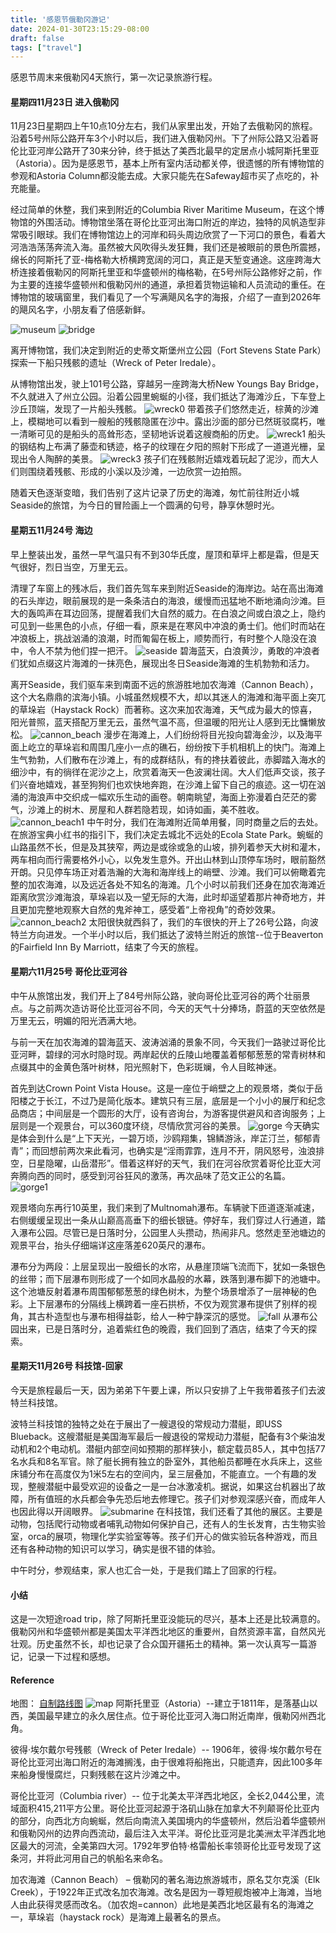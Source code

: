 ```yaml
---
title: '感恩节俄勒冈游记'
date: 2024-01-30T23:15:29-08:00
draft: false
tags: ["travel"]
---
```


感恩节周末来俄勒冈4天旅行，第一次记录旅游行程。

#### 星期四11月23日 进入俄勒冈
11月23日星期四上午10点10分左右，我们从家里出发，开始了去俄勒冈的旅程。沿着5号州际公路开车3个小时以后，我们进入俄勒冈州。下了州际公路又沿着哥伦比亚河岸公路开了30来分钟，终于抵达了美西北最早的定居点小城阿斯托里亚（Astoria）。因为是感恩节，基本上所有室内活动都关停，很遗憾的所有博物馆的参观和Astoria Column都没能去成。大家只能先在Safeway超市买了点吃的，补充能量。

经过简单的休整，我们来到附近的Columbia River Maritime Museum，在这个博物馆的外围活动。博物馆坐落在哥伦比亚河出海口附近的岸边，独特的风帆造型非常吸引眼球。我们在博物馆边上的河岸和码头周边欣赏了一下河口的景色，看着大河浩浩荡荡奔流入海。虽然被大风吹得头发狂舞，我们还是被眼前的景色所震撼，绵长的阿斯托了亚-梅格勒大桥横跨宽阔的河口，真正是天堑变通途。这座跨海大桥连接着俄勒冈的阿斯托里亚和华盛顿州的梅格勒，在5号州际公路修好之前，作为主要的连接华盛顿州和俄勒冈州的通道，承担着货物运输和人员流动的重任。在博物馆的玻璃窗里，我们看见了一个写满飓风名字的海报，介绍了一直到2026年的飓风名字，小朋友看了倍感新鲜。

![museum](/img/museum0.jpg)
![bridge](/img/bridge0.jpg)

离开博物馆，我们决定到附近的史蒂文斯堡州立公园（Fort Stevens State Park）探索一下船只残骸的遗址（Wreck of Peter Iredale）。

从博物馆出发，驶上101号公路，穿越另一座跨海大桥New Youngs Bay Bridge，不久就进入了州立公园。沿着公园里蜿蜒的小径，我们抵达了海滩沙丘，下车登上沙丘顶端，发现了一片船头残骸。
![wreck0](/img/wreck0.jpg)
带着孩子们悠然走近，棕黄的沙滩上，模糊地可以看到一艘船的残骸隐匿在沙中。露出沙面的部分已然斑驳腐朽，唯一清晰可见的是船头的高耸形态，坚韧地诉说着这艘商船的历史。
![wreck1](/img/wreck1.jpg)
船头的钢结构上布满了藤壶和锈迹，格子的纹理在夕阳的照射下形成了一道道光栅，呈现出令人陶醉的美景。
![wreck3](/img/wreck3.jpg)
孩子们在残骸附近嬉戏着玩起了泥沙，而大人们则围绕着残骸、形成的小溪以及沙滩，一边欣赏一边拍照。

随着天色逐渐变暗，我们告别了这片记录了历史的海滩，匆忙前往附近小城Seaside的旅馆，为今日的冒险画上一个圆满的句号，静享休憩时光。

#### 星期五11月24号 海边
早上整装出发，虽然一早气温只有不到30华氏度，屋顶和草坪上都是霜，但是天气很好，烈日当空，万里无云。

清理了车窗上的残冰后，我们首先驾车来到附近Seaside的海岸边。站在高出海滩的石头岸边，眼前展现的是一条条洁白的海浪，缓慢而迅猛地不断地涌向沙滩。巨大的轰鸣声在耳边回荡，提醒着我们大自然的威力。在白浪之间或白浪之上，隐约可见到一些黑色的小点，仔细一看，原来是在寒风中冲浪的勇士们。他们时而站在冲浪板上，挑战汹涌的浪潮，时而匍匐在板上，顺势而行，有时整个人隐没在浪中，令人不禁为他们捏一把汗。
![seaside](/img/seaside0.jpg)
碧海蓝天，白浪黄沙，勇敢的冲浪者们犹如点缀这片海滩的一抹亮色，展现出冬日Seaside海滩的生机勃勃和活力。

离开Seaside，我们驱车来到南面不远的旅游胜地加农海滩（Cannon Beach），这个大名鼎鼎的滨海小镇。小城虽然规模不大，却以其迷人的海滩和海平面上突兀的草垛岩（Haystack Rock）而著称。这次来加农海滩，天气成为最大的惊喜，阳光普照，蓝天搭配万里无云，虽然气温不高，但温暖的阳光让人感到无比慵懒放松。
![cannon_beach](/img/cannonbeach0.jpg)
 漫步在海滩上，人们纷纷将目光投向碧海金沙，以及海平面上屹立的草垛岩和周围几座小一点的礁石，纷纷按下手机相机上的快门。海滩上生气勃勃，人们散布在沙滩上，有的成群结队，有的搀扶着彼此，赤脚踏入海水的细沙中，有的徜徉在泥沙之上，欣赏着海天一色波澜壮阔。大人们低声交谈，孩子们兴奋地嬉戏，甚至狗狗们也欢快地奔跑，在沙滩上留下自己的痕迹。这一切在汹涌的海浪声中交织成一幅欢乐生动的画卷。朝南眺望，海面上弥漫着白茫茫的雾气，沙滩上的树木、房屋和人群若隐若现，如诗如画，美不胜收。
![cannon_beach1](/img/cannonbeach1.jpg)
中午时分，我们在海滩附近简单用餐，同时商量之后的去处。在旅游宝典小红书的指引下，我们决定去城北不远处的Ecola State Park。蜿蜒的山路虽然不长，但是及其狭窄，两边是或徐或急的山坡，排列着参天大树和灌木，两车相向而行需要格外小心，以免发生意外。开出山林到山顶停车场时，眼前豁然开朗。只见停车场正对着浩瀚的大海和海岸线上的峭壁、沙滩。我们可以俯瞰着完整的加农海滩，以及远近各处不知名的海滩。几个小时以前我们还身在加农海滩近距离欣赏沙滩海浪，草垛岩以及一望无际的大海，此时却遥望着那片神奇地方，并且更加完整地观察大自然的鬼斧神工，感受着“上帝视角”的奇妙效果。
![cannon_beach2](/img/cannonbeach2.jpg)
太阳很快就西斜了，我们的车很快的开上了26号公路，向波特兰方向进发。一个半小时以后，我们抵达了波特兰附近的旅馆--位于Beaverton的Fairfield Inn By Marriott，结束了今天的旅程。

#### 星期六11月25号 哥伦比亚河谷
中午从旅馆出发，我们开上了84号州际公路，驶向哥伦比亚河谷的两个壮丽景点。与之前两次造访哥伦比亚河谷不同，今天的天气十分捧场，蔚蓝的天空依然是万里无云，明媚的阳光洒满大地。

与前一天在加农海滩的碧海蓝天、波涛汹涌的景象不同，今天我们一路驶过哥伦比亚河畔，碧绿的河水时隐时现。两岸起伏的丘陵山地覆盖着郁郁葱葱的常青树林和点缀其中的金黄色落叶树林，阳光照射下，色彩斑斓，令人目眩神迷。

首先到达Crown Point Vista House。这是一座位于峭壁之上的观景塔，类似于岳阳楼之于长江，不过乃是简化版本。建筑只有三层，底层是一个小小的展厅和纪念品商店；中间层是一个圆形的大厅，设有咨询台，为游客提供避风和咨询服务；上层则是一个观景台，可以360度环绕，尽情欣赏河谷的美景。
![gorge](/img/gorge0.jpg)
今天确实是体会到什么是“上下天光，一碧万顷，沙鸥翔集，锦鳞游泳，岸芷汀兰，郁郁青青”；而回想前两次来此看河，也确实是“淫雨霏霏，连月不开，阴风怒号，浊浪排空，日星隐曜，山岳潜形”。借着这样好的天气，我们在河谷欣赏着哥伦比亚大河奔腾向西的同时，感受到河谷狂风的激荡，再次品味了范文正公的名篇。
![gorge1](/img/gorge1.jpg)


观景塔向东再行10英里，我们来到了Multnomah瀑布。车辆驶下匝道逐渐减速，右侧缓缓呈现出一条从山巅高高垂下的细长银链。停好车，我们穿过人行通道，踏入瀑布公园。尽管已是日落时分，公园里人头攒动，热闹非凡。悠然走至池塘边的观景平台，抬头仔细端详这座落差620英尺的瀑布。

瀑布分为两段：上层呈现出一股细长的水帘，从悬崖顶端飞流而下，犹如一条银色的丝带；而下层瀑布则形成了一个如同水晶般的水幕，跌落到瀑布脚下的池塘中。这个池塘反射着瀑布周围郁郁葱葱的绿色树木，为整个场景增添了一层神秘的色彩。上下层瀑布的分隔线上横跨着一座石拱桥，不仅为观赏瀑布提供了别样的视角，其古朴造型也与瀑布相得益彰，给人一种宁静深沉的感觉。
![fall](/img/fall0.jpg)
从瀑布公园出来，已是日落时分，追着紫红色的晚霞，我们回到了酒店，结束了今天的探索。

#### 星期天11月26号 科技馆-回家
今天是旅程最后一天，因为弟弟下午要上课，所以只安排了上午我带着孩子们去波特兰科技馆。

波特兰科技馆的独特之处在于展出了一艘退役的常规动力潜艇，即USS Blueback。这艘潜艇是美国海军最后一艘退役的常规动力潜艇，配备有3个柴油发动机和2个电动机。潜艇内部空间如预期的那样狭小，额定载员85人，其中包括77名水兵和8名军官。除了艇长拥有独立的卧室外，其他船员都睡在水兵床上，这些床铺分布在高度仅为1米5左右的空间内，呈三层叠加，不能直立。一个有趣的发现，整艘潜艇中最受欢迎的设备之一是一台冰激凌机。据说，如果这台机器出了故障，所有值班的水兵都会争先恐后地去修理它。孩子们对参观深感兴奋，而成年人也因此得以开阔眼界。
![submarine](/img/submarine.jpg)
在科技馆，我们还看了其他的展区。主要是动物，包括爬行动物或者哺乳动物如何保护自己，还有人的生长发育，古生物实验室，orca的展项，物理化学实验室等等。孩子们开心的做实验玩各种游戏，而且还有各种动物的知识可以学习，确实是很不错的体验。

中午时分，参观结束，家人也汇合一处，于是我们踏上了回家的行程。

#### 小结
这是一次短途road trip，除了阿斯托里亚没能玩的尽兴，基本上还是比较满意的。俄勒冈州和华盛顿州都是美国太平洋西北地区的重要州，自然资源丰富，自然风光壮观。历史虽然不长，却也记录了合众国开疆拓土的精神。第一次认真写一篇游记，记录一下过程和感想。

#### Reference
地图：
[自制路线图](https://www.google.com/maps/@45.856358,-123.2751928,10z/data=!3m1!4b1!4m2!6m1!1s1SQdYx1WFfN8UcZTyTHNjG6vCJTQbTgg?entry=ttu)
![map](/img/map.png)
阿斯托里亚（Astoria）--建立于1811年，是落基山以西，美国最早建立的永久居住点。位于哥伦比亚河入海口附近南岸，俄勒冈州西北角。

彼得·埃尔戴尔号残骸（Wreck of Peter Iredale）-- 1906年，彼得·埃尔戴尔号在哥伦比亚河出海口附近的海滩搁浅，由于很难将船拖出，只能遗弃，因此100多年来船身慢慢腐烂，只剩残骸在这片沙滩之中。

哥伦比亚河（Columbia river）-- 位于北美太平洋西北地区，全长2,044公里，流域面积415,211平方公里。哥伦比亚河起源于洛矶山脉在加拿大不列颠哥伦比亚内的部分，向西北方向蜿蜒，然后向南流入美国境内的华盛顿州，然后沿着华盛顿州和俄勒冈州的边界向西流动，最后注入太平洋。哥伦比亚河是北美洲太平洋西北地区最大的河流，全美第四大河。1792年罗伯特·格雷船长率领哥伦比亚号发现了这条河，并将此河用自己的帆船名来命名。

加农海滩（Cannon Beach） – 俄勒冈的著名海边旅游城市，原名艾尔克溪（Elk Creek），于1922年正式改名加农海滩。改名是因为一尊短舰炮被冲上海滩，当地人由此获得灵感而改名。（加农炮=cannon）此地是美西北地区最有名的海滩之一，草垛岩（haystack rock）是海滩上最著名的景点。




